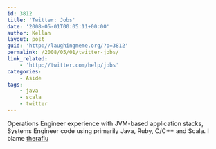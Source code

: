 ```yaml
---
id: 3812
title: 'Twitter: Jobs'
date: '2008-05-01T00:05:11+00:00'
author: Kellan
layout: post
guid: 'http://laughingmeme.org/?p=3812'
permalink: /2008/05/01/twitter-jobs/
link_related:
    - 'http://twitter.com/help/jobs'
categories:
    - Aside
tags:
    - java
    - scala
    - twitter
---
```


Operations Engineer experience with JVM-based application stacks, Systems Engineer code using primarily Java, Ruby, C/C++ and Scala. I blame [theraflu](http://twitter.com/jack/statuses/792777706)